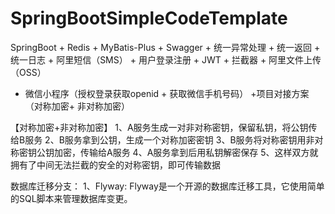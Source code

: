 # SpringBootSimpleCodeTemplate
SpringBoot + Redis + MyBatis-Plus + Swagger + 统一异常处理 + 统一返回 + 统一日志 + 阿里短信（SMS） +  用户登录注册 + JWT + 拦截器 + 阿里文件上传（OSS）
+ 微信小程序（授权登录获取openid + 获取微信手机号码）
+项目对接方案（对称加密+ 非对称加密）


【对称加密+非对称加密】
1、A服务生成一对非对称密钥，保留私钥，将公钥传给B服务
2、B服务拿到公钥，生成一个对称加密密钥
3、B服务将对称密钥用非对称密钥公钥加密，传输给A服务
4、A服务拿到后用私钥解密保存
5、这样双方就拥有了中间无法拦截的安全的对称密钥，即可传输数据




数据库迁移分支：
1、Flyway:
    Flyway是一个开源的数据库迁移工具，它使用简单的SQL脚本来管理数据库变更。